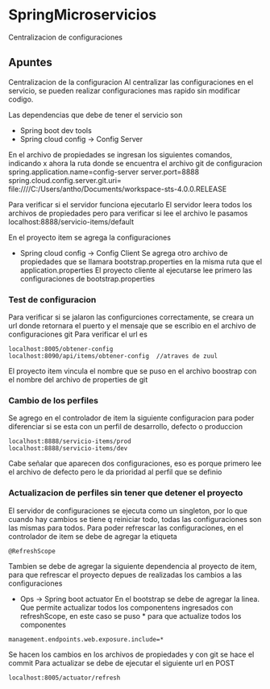 # SpringMicroservicios

Centralizacion de configuraciones

## Apuntes
Centralizacion de la configuracion
Al centralizar las configuraciones en el servicio, se pueden realizar configuraciones mas rapido sin modificar codigo.

Las dependencias que debe de tener el servicio son
- Spring boot dev tools
- Spring cloud config -> Config Server

En el archivo de propiedades se ingresan los siguientes comandos, indicando x ahora la ruta donde se encuentra el archivo git de configuracion
	spring.application.name=config-server
	server.port=8888
	spring.cloud.config.server.git.uri= file:////C:/Users/antho/Documents/workspace-sts-4.0.0.RELEASE

Para verificar si el servidor funciona ejecutarlo
El servidor leera todos los archivos de propiedades pero para verificar si lee el archivo le pasamos
	localhost:8888/servicio-items/default

En el proyecto item se agrega la configuraciones
- Spring cloud config -> Config Client
Se agrega otro archivo de propiedades que se llamara bootstrap.properties en la misma ruta que el application.properties
El proyecto cliente al ejecutarse lee primero las configuraciones de bootstrap.properties

### Test de configuracion
Para verificar si se jalaron las configurciones correctamente, se creara un url donde retornara el puerto y el mensaje que se escribio en el archivo de configuraciones git
Para verificar el url es
```
localhost:8005/obtener-config
localhost:8090/api/items/obtener-config  //atraves de zuul
```

El proyecto item vincula el nombre que se puso en  el archivo boostrap con el nombre del archivo de properties de git 

### Cambio de los perfiles
Se agrego en el controlador de item la siguiente configuracion para poder diferenciar si se esta con un perfil de desarrollo, defecto o produccion
```
localhost:8888/servicio-items/prod
localhost:8888/servicio-items/dev
```

Cabe señalar que aparecen dos configuraciones, eso es porque primero lee el archivo de defecto pero le da prioridad al perfil que se definio


### Actualizacion de perfiles sin tener que detener el proyecto
El servidor de configuraciones se ejecuta como un singleton, por lo que cuando hay cambios se tiene q reiniciar todo, todas las configuraciones son las mismas para todos. Para poder refrescar las configuraciones, en el controlador de item se debe de agregar la etiqueta 
```
@RefreshScope
```

Tambien se debe de agregar la siguiente dependencia al proyecto de item, para que refrescar el proyecto depues de realizadas los cambios a las configuraciones
- Ops -> Spring boot actuator
En el bootstrap se debe de agregar la linea. Que permite actualizar todos los componentens ingresados con refreshScope, en este caso se puso * para que actualize todos los componentes
```
management.endpoints.web.exposure.include=*
```

Se hacen los cambios en los archivos de propiedades y con git se hace el commit
Para actualizar se debe de ejecutar el siguiente url en POST
```
localhost:8005/actuator/refresh				
```